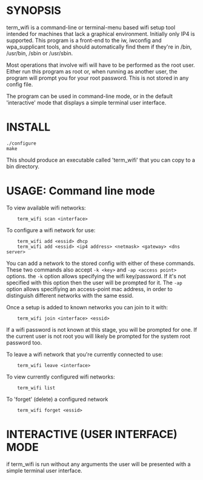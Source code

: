 # SYNOPSIS

term_wifi is a command-line or terminal-menu based wifi setup tool intended for machines that lack a graphical environment. Initially only IP4 is supported. This program is a front-end to the iw, iwconfig and wpa_supplicant tools, and should automatically find them if they're in /bin, /usr/bin, /sbin or /usr/sbin.

Most operations that involve wifi will have to be performed as the root user. Either run this program as root or, when running as another user, the program will prompt you for your root password. This is not stored in any config file.

The program can be used in command-line mode, or in the default 'interactive' mode that displays a simple terminal user interface.

# INSTALL

```
./configure
make
```

This should produce an executable called 'term_wifi' that you can copy to a bin directory.

# USAGE: Command line mode

To view available wifi networks:

```
	term_wifi scan <interface>
```

To configure a wifi network for use:

```
	term_wifi add <essid> dhcp
	term_wifi add <essid> <ip4 address> <netmask> <gateway> <dns server>
```

You can add a network to the stored config with either of these commands. These two commands also accept `-k <key>` and `-ap <access point>` options. the `-k` option allows specifying the wifi key/password. If it's not specified with this option then the user will be prompted for it. The `-ap` option allows specifiying an access-point mac address, in order to distinguish different networks with the same essid.

Once a setup is added to known networks you can join to it with:

```
	term_wifi join <interface> <essid>
```

If a wifi password is not known at this stage, you will be prompted for one. If the current user is not root you will likely be prompted for the system root password too.

To leave a wifi network that you're currently connected to use:

```
	term_wifi leave <interface>
```

To view currently configured wifi networks:

```
	term_wifi list
```

To 'forget' (delete) a configured network

```
	term_wifi forget <essid>
```


# INTERACTIVE (USER INTERFACE) MODE

if term_wifi is run without any arguments the user will be presented with a simple terminal user interface.
